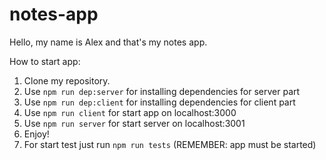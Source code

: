 # notes-app

Hello, my name is Alex and that's my notes app.

How to start app:

1. Clone my repository.
2. Use `npm run dep:server` for installing dependencies for server part
2. Use `npm run dep:client` for installing dependencies for client part
3. Use `npm run client` for start app on localhost:3000
3. Use `npm run server` for start server on localhost:3001
4. Enjoy!
5. For start test just run `npm run tests` (REMEMBER: app must be started)
    

